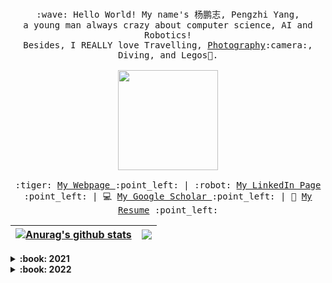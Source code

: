 <p align="center">
  <br>
  <samp>
    :wave: Hello World! My name's 杨鹏志, Pengzhi Yang, 
    <br> a young man always crazy about computer science, AI and Robotics! <br>
    Besides, I REALLY love Travelling, <a href="https://500px.com/p/Y_Marcus?view=photos">Photography</a>:camera:, Diving, and Legos🧱. <br><br>
    <img src="https://user-images.githubusercontent.com/38170947/198264741-a37b9795-6cc3-4c64-abc8-a101ec41fd1f.gif" width="160px" align="center">
    <br><br>
    :tiger: <a href="https://pengzhi1998.github.io/">My Webpage </a> :point_left: |
    :robot: <a href="https://www.linkedin.com/in/%E9%B9%8F%E5%BF%97-%E6%9D%A8-751a67181/">My LinkedIn Page</a> :point_left: |
    💻 <a href="https://scholar.google.com/citations?hl=en&user=5AfQQ8sAAAAJ&view_op=list_works&gmla=AJsN-F5GMO5H0BrifAJJrmaxaHXEwD6DNBv63OqgHnbtqaEUqJPtJIoIsI09U5YenlvzzeNCEwzN8nmFrU7VZJ2_sk2FVIrL4hLprawjwjvtDabgVDd7DGSzuzfKftafsXHrmVVi6CwTGt135SAlxHNAMqMtRDNWyw">My Google Scholar </a> :point_left: |
    📓 <a href="https://pengzhi1998.github.io/files/CV-Pengzhi_Yang.pdf">My Resume</a> :point_left:
  </samp>
</p>





| <a href="https://github.com/pengzhi1998/github-readme-stats"><img align="center" src="https://github-readme-stats-git-masterrstaa-rickstaa.vercel.app/api?username=pengzhi1998&show_icons=true&include_all_commits=true&theme=buefy&hide_border=true" alt="Anurag's github stats" /></a> | <a href="https://github.com/pengzhi1998/github-readme-stats"><img align="center" src="https://github-readme-stats-git-masterrstaa-rickstaa.vercel.app/api/top-langs/?username=pengzhi1998&layout=compact&theme=buefy&hide_border=true" /></a> |
| ------------- | ------------- |





<details>
  <summary><b>:book: 2021 </b></summary>
  This has been a difficult year for everyone and for me. But still a long way to go, still full of hope and enthusiasm, and still working on amazing things with amazing people! 😄 
</details>
<details>
  <summary><b>:book: 2022 </b></summary>
  Motto: Be cautious under certainty, and keep optimistic in uncertainty!
</details>
